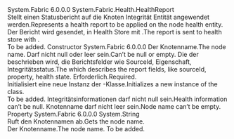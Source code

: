 <Type Name="NodeHealthReport" FullName="System.Fabric.Health.NodeHealthReport">
  <TypeSignature Language="C#" Value="public class NodeHealthReport : System.Fabric.Health.HealthReport" />
  <TypeSignature Language="ILAsm" Value=".class public auto ansi beforefieldinit NodeHealthReport extends System.Fabric.Health.HealthReport" />
  <TypeSignature Language="DocId" Value="T:System.Fabric.Health.NodeHealthReport" />
  <TypeSignature Language="VB.NET" Value="Public Class NodeHealthReport&#xA;Inherits HealthReport" />
  <TypeSignature Language="F#" Value="type NodeHealthReport = class&#xA;    inherit HealthReport" />
  <AssemblyInfo>
    <AssemblyName>System.Fabric</AssemblyName>
    <AssemblyVersion>6.0.0.0</AssemblyVersion>
  </AssemblyInfo>
  <Base>
    <BaseTypeName>System.Fabric.Health.HealthReport</BaseTypeName>
  </Base>
  <Interfaces />
  <Docs>
    <summary>
      <para><span data-ttu-id="d88de-101">Stellt einen Statusbericht auf die Knoten Integrität Entität angewendet werden.</span><span class="sxs-lookup"><span data-stu-id="d88de-101">Represents a health report to be applied on the node health entity.</span></span> <span data-ttu-id="d88de-102">Der Bericht wird gesendet, in Health Store mit <see cref="M:System.Fabric.FabricClient.HealthClient.ReportHealth(System.Fabric.Health.HealthReport)" />.</span><span class="sxs-lookup"><span data-stu-id="d88de-102">The report is sent to health store with <see cref="M:System.Fabric.FabricClient.HealthClient.ReportHealth(System.Fabric.Health.HealthReport)" />.</span></span></para>
    </summary>
    <remarks>To be added.</remarks>
  </Docs>
  <Members>
    <Member MemberName=".ctor">
      <MemberSignature Language="C#" Value="public NodeHealthReport (string nodeName, System.Fabric.Health.HealthInformation healthInformation);" />
      <MemberSignature Language="ILAsm" Value=".method public hidebysig specialname rtspecialname instance void .ctor(string nodeName, class System.Fabric.Health.HealthInformation healthInformation) cil managed" />
      <MemberSignature Language="DocId" Value="M:System.Fabric.Health.NodeHealthReport.#ctor(System.String,System.Fabric.Health.HealthInformation)" />
      <MemberSignature Language="F#" Value="new System.Fabric.Health.NodeHealthReport : string * System.Fabric.Health.HealthInformation -&gt; System.Fabric.Health.NodeHealthReport" Usage="new System.Fabric.Health.NodeHealthReport (nodeName, healthInformation)" />
      <MemberType>Constructor</MemberType>
      <AssemblyInfo>
        <AssemblyName>System.Fabric</AssemblyName>
        <AssemblyVersion>6.0.0.0</AssemblyVersion>
      </AssemblyInfo>
      <Parameters>
        <Parameter Name="nodeName" Type="System.String" />
        <Parameter Name="healthInformation" Type="System.Fabric.Health.HealthInformation" />
      </Parameters>
      <Docs>
        <param name="nodeName">
          <para><span data-ttu-id="d88de-103">Der Knotenname.</span><span class="sxs-lookup"><span data-stu-id="d88de-103">The node name.</span></span> <span data-ttu-id="d88de-104">Darf nicht null oder leer sein.</span><span class="sxs-lookup"><span data-stu-id="d88de-104">Can’t be null or empty.</span></span></para>
        </param>
        <param name="healthInformation">
          <para><span data-ttu-id="d88de-105">Die <see cref="T:System.Fabric.Health.HealthInformation" /> der beschrieben wird, die Berichtsfelder wie SourceId, Eigenschaft, Integritätsstatus.</span><span class="sxs-lookup"><span data-stu-id="d88de-105">The <see cref="T:System.Fabric.Health.HealthInformation" /> which describes the report fields, like sourceId, property, health state.</span></span> <span data-ttu-id="d88de-106">Erforderlich.</span><span class="sxs-lookup"><span data-stu-id="d88de-106">Required.</span></span></para>
        </param>
        <summary>
          <para><span data-ttu-id="d88de-107">Initialisiert eine neue Instanz der <see cref="T:System.Fabric.Health.NodeHealthReport" />-Klasse.</span><span class="sxs-lookup"><span data-stu-id="d88de-107">Initializes a new instance of the <see cref="T:System.Fabric.Health.NodeHealthReport" /> class.</span></span></para>
        </summary>
        <remarks>To be added.</remarks>
        <exception cref="T:System.ArgumentNullException">
          <para><span data-ttu-id="d88de-108">Integritätsinformationen darf nicht null sein.</span><span class="sxs-lookup"><span data-stu-id="d88de-108">Health information can’t be null.</span></span></para>
        </exception>
        <exception cref="T:System.ArgumentException">
          <para><span data-ttu-id="d88de-109">Knotenname darf nicht leer sein.</span><span class="sxs-lookup"><span data-stu-id="d88de-109">Node name can’t be empty.</span></span></para>
        </exception>
      </Docs>
    </Member>
    <Member MemberName="NodeName">
      <MemberSignature Language="C#" Value="public string NodeName { get; }" />
      <MemberSignature Language="ILAsm" Value=".property instance string NodeName" />
      <MemberSignature Language="DocId" Value="P:System.Fabric.Health.NodeHealthReport.NodeName" />
      <MemberSignature Language="VB.NET" Value="Public ReadOnly Property NodeName As String" />
      <MemberSignature Language="F#" Value="member this.NodeName : string" Usage="System.Fabric.Health.NodeHealthReport.NodeName" />
      <MemberType>Property</MemberType>
      <AssemblyInfo>
        <AssemblyName>System.Fabric</AssemblyName>
        <AssemblyVersion>6.0.0.0</AssemblyVersion>
      </AssemblyInfo>
      <ReturnValue>
        <ReturnType>System.String</ReturnType>
      </ReturnValue>
      <Docs>
        <summary>
          <para><span data-ttu-id="d88de-110">Ruft den Knotennamen ab.</span><span class="sxs-lookup"><span data-stu-id="d88de-110">Gets the node name.</span></span></para>
        </summary>
        <value>
          <para><span data-ttu-id="d88de-111">Der Knotenname.</span><span class="sxs-lookup"><span data-stu-id="d88de-111">The node name.</span></span></para>
        </value>
        <remarks>To be added.</remarks>
      </Docs>
    </Member>
  </Members>
</Type>